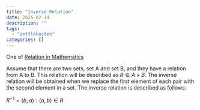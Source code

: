 ```yaml
---
title: "Inverse Relation"
date: 2025-02-14
description: ""
tags: 
  - "zettlekasten"
categories: []
---
```


One of [Relation in Mathematics](Relation%20in%20Mathematics.md)

Assume that there are two sets, set A and set B, and they have a relation from A to B. This relation will be described as $R \in A \times B$. The inverse relation will be obtained when we replace the first element of each pair with the second element in a set. The inverse relation is described as follows:

$R^{-1} = {(b, a) : (a, b) ∈ R}$
